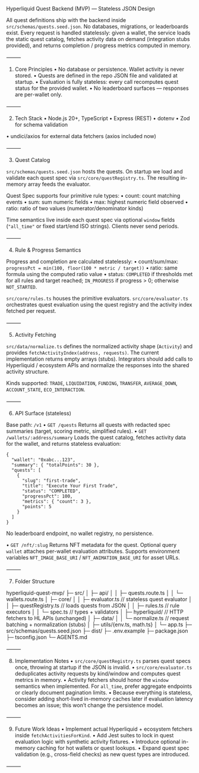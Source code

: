 Hyperliquid Quest Backend (MVP) — Stateless JSON Design

All quest definitions ship with the backend inside `src/schemas/quests.seed.json`. No databases, migrations, or leaderboards exist. Every request is handled statelessly: given a wallet, the service loads the static quest catalog, fetches activity data on demand (integration stubs provided), and returns completion / progress metrics computed in memory.

⸻

1) Core Principles
  •  No database or persistence. Wallet activity is never stored.
  •  Quests are defined in the repo JSON file and validated at startup.
  •  Evaluation is fully stateless: every call recomputes quest status for the provided wallet.
  •  No leaderboard surfaces — responses are per-wallet only.

⸻

2) Tech Stack
  •  Node.js 20+, TypeScript
  •  Express (REST)
  •  dotenv
  •  Zod for schema validation

  •  undici/axios for external data fetchers (axios included now)

⸻

3) Quest Catalog

`src/schemas/quests.seed.json` hosts the quests. On startup we load and validate each quest spec via `src/core/questRegistry.ts`. The resulting in-memory array feeds the evaluator.

Quest Spec supports four primitive rule types:
  •  count: count matching events
  •  sum: sum numeric fields
  •  max: highest numeric field observed
  •  ratio: ratio of two values (numerator/denominator kinds)

Time semantics live inside each quest spec via optional `window` fields (`"all_time"` or fixed start/end ISO strings). Clients never send periods.

⸻

4) Rule & Progress Semantics

Progress and completion are calculated statelessly:
  •  count/sum/max: `progressPct = min(100, floor(100 * metric / target))`
  •  ratio: same formula using the computed ratio value
  •  status: `COMPLETED` if thresholds met for all rules and target reached; `IN_PROGRESS` if progress > 0; otherwise `NOT_STARTED`.

`src/core/rules.ts` houses the primitive evaluators. `src/core/evaluator.ts` orchestrates quest evaluation using the quest registry and the activity index fetched per request.

⸻

5) Activity Fetching

`src/data/normalize.ts` defines the normalized activity shape (`Activity`) and provides `fetchActivityIndex(address, requests)`. The current implementation returns empty arrays (stubs). Integrators should add calls to Hyperliquid / ecosystem APIs and normalize the responses into the shared activity structure.

Kinds supported: `TRADE`, `LIQUIDATION`, `FUNDING`, `TRANSFER`, `AVERAGE_DOWN`, `ACCOUNT_STATE`, `ECO_INTERACTION`.

⸻

6) API Surface (stateless)

Base path: `/v1`
  •  `GET /quests`
     Returns all quests with redacted spec summaries (target, scoring metric, simplified rules).
  •  `GET /wallets/:address/summary`
     Loads the quest catalog, fetches activity data for the wallet, and returns stateless evaluation:

```
{
  "wallet": "0xabc...123",
  "summary": { "totalPoints": 30 },
  "quests": [
    {
      "slug": "first-trade",
      "title": "Execute Your First Trade",
      "status": "COMPLETED",
      "progressPct": 100,
      "metrics": { "count": 3 },
      "points": 5
    }
  ]
}
```

No leaderboard endpoint, no wallet registry, no persistence.

  •  `GET /nft/:slug`
     Returns NFT metadata for the quest. Optional query `wallet` attaches per-wallet evaluation attributes. Supports environment variables `NFT_IMAGE_BASE_URI` / `NFT_ANIMATION_BASE_URI` for asset URLs.

⸻

7) Folder Structure

hyperliquid-quest-mvp/
├─ src/
│  ├─ api/
│  │  ├─ quests.route.ts
│  │  └─ wallets.route.ts
│  ├─ core/
│  │  ├─ evaluator.ts        // stateless quest evaluator
│  │  ├─ questRegistry.ts    // loads quests from JSON
│  │  ├─ rules.ts            // rule executors
│  │  └─ spec.ts             // types + validators
│  ├─ hyperliquid/           // HTTP fetchers to HL APIs (unchanged)
│  ├─ data/
│  │  └─ normalize.ts        // request batching + normalization (stubs)
│  ├─ utils/{env.ts, math.ts}
│  └─ app.ts
├─ src/schemas/quests.seed.json
├─ dist/
├─ .env.example
├─ package.json
├─ tsconfig.json
└─ AGENTS.md

⸻

8) Implementation Notes
  •  `src/core/questRegistry.ts` parses quest specs once, throwing at startup if the JSON is invalid.
  •  `src/core/evaluator.ts` deduplicates activity requests by kind/window and computes quest metrics in memory.
  •  Activity fetchers should honor the `window` semantics when implemented. For `all_time`, prefer aggregate endpoints or clearly document pagination limits.
  •  Because everything is stateless, consider adding short-lived in-memory caches later if evaluation latency becomes an issue; this won’t change the persistence model.

⸻

9) Future Work Ideas
  •  Implement actual Hyperliquid + ecosystem fetchers inside `fetchActivitiesForKind`.
  •  Add Jest suites to lock in quest evaluation logic with synthetic activity fixtures.
  •  Introduce optional in-memory caching for hot wallets or quest lookups.
  •  Expand quest spec validation (e.g., cross-field checks) as new quest types are introduced.

⸻

